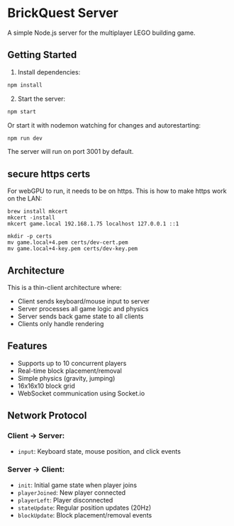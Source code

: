 # BrickQuest Server

A simple Node.js server for the multiplayer LEGO building game.

## Getting Started

1. Install dependencies:
```bash
npm install
```

2. Start the server:
```bash
npm start
```
Or start it with nodemon watching for changes and autorestarting:
```bash
npm run dev
```

The server will run on port 3001 by default.

## secure https certs
For webGPU to run, it needs to be on https. This is how to make https work on the LAN:
```
brew install mkcert
mkcert -install
mkcert game.local 192.168.1.75 localhost 127.0.0.1 ::1

mkdir -p certs
mv game.local+4.pem certs/dev-cert.pem 
mv game.local+4-key.pem certs/dev-key.pem
```

## Architecture

This is a thin-client architecture where:
- Client sends keyboard/mouse input to server
- Server processes all game logic and physics
- Server sends back game state to all clients
- Clients only handle rendering

## Features

- Supports up to 10 concurrent players
- Real-time block placement/removal
- Simple physics (gravity, jumping)
- 16x16x10 block grid
- WebSocket communication using Socket.io

## Network Protocol

### Client → Server:
- `input`: Keyboard state, mouse position, and click events

### Server → Client:
- `init`: Initial game state when player joins
- `playerJoined`: New player connected
- `playerLeft`: Player disconnected
- `stateUpdate`: Regular position updates (20Hz)
- `blockUpdate`: Block placement/removal events 